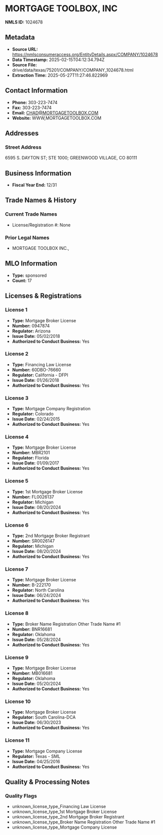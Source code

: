 # MORTGAGE TOOLBOX, INC

**NMLS ID:** 1024678

## Metadata
- **Source URL:** https://nmlsconsumeraccess.org/EntityDetails.aspx/COMPANY/1024678
- **Data Timestamp:** 2025-02-15T04:12:34.794Z
- **Source File:** drive/data/texas/75201/COMPANY/COMPANY_1024678.html
- **Extraction Time:** 2025-05-27T11:27:46.822969

## Contact Information
- **Phone:** 303-223-7474
- **Fax:** 303-223-7474
- **Email:** CHAD@MORTGAGETOOLBOX.COM
- **Website:** WWW,MORTGAGETOOLBOX.COM

## Addresses
### Street Address
6595 S. DAYTON ST; STE 1000; GREENWOOD VILLAGE, CO 80111

## Business Information
- **Fiscal Year End:** 12/31

## Trade Names & History
### Current Trade Names
- License/Registration #: None

### Prior Legal Names
- MORTGAGE TOOLBOX INC.,

## MLO Information
- **Type:** sponsored
- **Count:** 17

## Licenses & Registrations

### License 1
- **Type:** Mortgage Broker License
- **Number:** 0947874
- **Regulator:** Arizona
- **Issue Date:** 05/02/2018
- **Authorized to Conduct Business:** Yes

### License 2
- **Type:** Financing Law License
- **Number:** 60DBO-76660
- **Regulator:** California - DFPI
- **Issue Date:** 01/26/2018
- **Authorized to Conduct Business:** Yes

### License 3
- **Type:** Mortgage Company Registration
- **Regulator:** Colorado
- **Issue Date:** 02/24/2015
- **Authorized to Conduct Business:** Yes

### License 4
- **Type:** Mortgage Broker License
- **Number:** MBR2101
- **Regulator:** Florida
- **Issue Date:** 01/09/2017
- **Authorized to Conduct Business:** Yes

### License 5
- **Type:** 1st Mortgage Broker License
- **Number:** FL0026137
- **Regulator:** Michigan
- **Issue Date:** 08/20/2024
- **Authorized to Conduct Business:** Yes

### License 6
- **Type:** 2nd Mortgage Broker Registrant
- **Number:** SR0026147
- **Regulator:** Michigan
- **Issue Date:** 08/20/2024
- **Authorized to Conduct Business:** Yes

### License 7
- **Type:** Mortgage Broker License
- **Number:** B-222170
- **Regulator:** North Carolina
- **Issue Date:** 06/24/2024
- **Authorized to Conduct Business:** Yes

### License 8
- **Type:** Broker Name Registration Other Trade Name #1
- **Number:** BNR16681
- **Regulator:** Oklahoma
- **Issue Date:** 05/28/2024
- **Authorized to Conduct Business:** Yes

### License 9
- **Type:** Mortgage Broker License
- **Number:** MB016681
- **Regulator:** Oklahoma
- **Issue Date:** 05/20/2024
- **Authorized to Conduct Business:** Yes

### License 10
- **Type:** Mortgage Broker License
- **Regulator:** South Carolina-DCA
- **Issue Date:** 06/30/2023
- **Authorized to Conduct Business:** Yes

### License 11
- **Type:** Mortgage Company License
- **Regulator:** Texas - SML
- **Issue Date:** 04/25/2016
- **Authorized to Conduct Business:** Yes

## Quality & Processing Notes
### Quality Flags
- unknown_license_type_Financing Law License
- unknown_license_type_1st Mortgage Broker License
- unknown_license_type_2nd Mortgage Broker Registrant
- unknown_license_type_Broker Name Registration Other Trade Name #1
- unknown_license_type_Mortgage Company License
